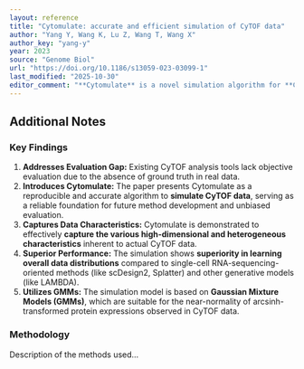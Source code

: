 ```yaml
---
layout: reference
title: "Cytomulate: accurate and efficient simulation of CyTOF data"
author: "Yang Y, Wang K, Lu Z, Wang T, Wang X"
author_key: "yang-y"
year: 2023
source: "Genome Biol"
url: "https://doi.org/10.1186/s13059-023-03099-1"
last_modified: "2025-10-30"
editor_comment: "**Cytomulate** is a novel simulation algorithm for **Cytometry by Time-of-Flight (CyTOF)** data. This article presents its development and validation. Cytomulate is positioned as a critical tool to advance CyTOF methodology by providing a reliable platform for benchmarking and validation."
---
```


## Additional Notes

### Key Findings

1.  **Addresses Evaluation Gap:** Existing CyTOF analysis tools lack objective evaluation due to the absence of ground truth in real data.
2.  **Introduces Cytomulate:** The paper presents Cytomulate as a reproducible and accurate algorithm to **simulate CyTOF data**, serving as a reliable foundation for future method development and unbiased evaluation.
3.  **Captures Data Characteristics:** Cytomulate is demonstrated to effectively **capture the various high-dimensional and heterogeneous characteristics** inherent to actual CyTOF data.
4.  **Superior Performance:** The simulation shows **superiority in learning overall data distributions** compared to single-cell RNA-sequencing-oriented methods (like scDesign2, Splatter) and other generative models (like LAMBDA).
5.  **Utilizes GMMs:** The simulation model is based on **Gaussian Mixture Models (GMMs)**, which are suitable for the near-normality of arcsinh-transformed protein expressions observed in CyTOF data.

### Methodology

Description of the methods used...
